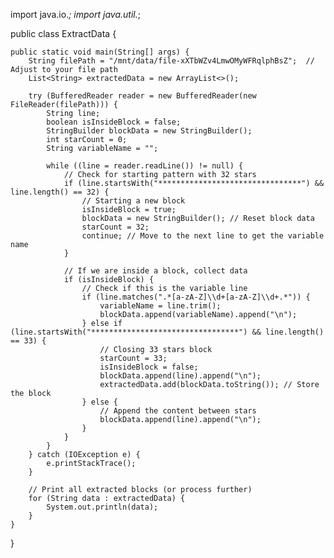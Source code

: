 import java.io.*;
import java.util.*;

public class ExtractData {

    public static void main(String[] args) {
        String filePath = "/mnt/data/file-xXTbWZv4LmwOMyWFRqlphBsZ";  // Adjust to your file path
        List<String> extractedData = new ArrayList<>();

        try (BufferedReader reader = new BufferedReader(new FileReader(filePath))) {
            String line;
            boolean isInsideBlock = false;
            StringBuilder blockData = new StringBuilder();
            int starCount = 0;
            String variableName = "";

            while ((line = reader.readLine()) != null) {
                // Check for starting pattern with 32 stars
                if (line.startsWith("********************************") && line.length() == 32) {
                    // Starting a new block
                    isInsideBlock = true;
                    blockData = new StringBuilder(); // Reset block data
                    starCount = 32;
                    continue; // Move to the next line to get the variable name
                }

                // If we are inside a block, collect data
                if (isInsideBlock) {
                    // Check if this is the variable line
                    if (line.matches(".*[a-zA-Z]\\d+[a-zA-Z]\\d+.*")) {
                        variableName = line.trim();
                        blockData.append(variableName).append("\n");
                    } else if (line.startsWith("*********************************") && line.length() == 33) {
                        // Closing 33 stars block
                        starCount = 33;
                        isInsideBlock = false;
                        blockData.append(line).append("\n");
                        extractedData.add(blockData.toString()); // Store the block
                    } else {
                        // Append the content between stars
                        blockData.append(line).append("\n");
                    }
                }
            }
        } catch (IOException e) {
            e.printStackTrace();
        }

        // Print all extracted blocks (or process further)
        for (String data : extractedData) {
            System.out.println(data);
        }
    }
}
